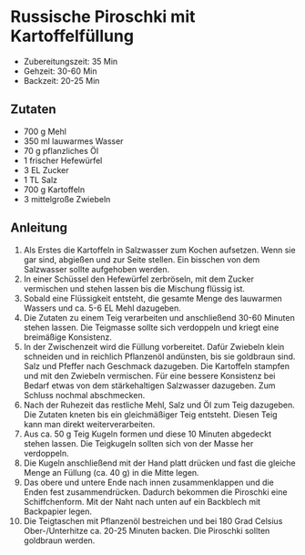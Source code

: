 # Russische Piroschki mit Kartoffelfüllung

* Zubereitungszeit: 35 Min
* Gehzeit: 30-60 Min
* Backzeit: 20-25 Min
 
## Zutaten
* 700 g Mehl
* 350 ml lauwarmes Wasser
* 70 g pflanzliches Öl
* 1 frischer Hefewürfel
* 3 EL Zucker
* 1 TL Salz
* 700 g Kartoffeln
* 3 mittelgroße Zwiebeln
 
## Anleitung
1. Als Erstes die Kartoffeln in Salzwasser zum Kochen aufsetzen. Wenn sie gar sind, abgießen und zur Seite stellen. Ein bisschen von dem Salzwasser sollte aufgehoben werden.
2. In einer Schüssel den Hefewürfel zerbröseln, mit dem Zucker vermischen und stehen lassen bis die Mischung flüssig ist.
3. Sobald eine Flüssigkeit entsteht, die gesamte Menge des lauwarmen Wassers und ca. 5-6 EL Mehl dazugeben.
4. Die Zutaten zu einem Teig verarbeiten und anschließend 30-60 Minuten stehen lassen. Die Teigmasse sollte sich verdoppeln und kriegt eine breimäßige Konsistenz. 
5. In der Zwischenzeit wird die Füllung vorbereitet. Dafür Zwiebeln klein schneiden und in reichlich Pflanzenöl andünsten, bis sie goldbraun sind. Salz und Pfeffer nach Geschmack dazugeben. Die Kartoffeln stampfen und mit den Zwiebeln vermischen. Für eine bessere Konsistenz bei Bedarf etwas von dem stärkehaltigen Salzwasser dazugeben. Zum Schluss nochmal abschmecken. 
6. Nach der Ruhezeit das restliche Mehl, Salz und Öl zum Teig dazugeben. Die Zutaten kneten bis ein gleichmäßiger Teig entsteht. Diesen Teig kann man direkt weiterverarbeiten.
7. Aus ca. 50 g Teig Kugeln formen und diese 10 Minuten abgedeckt stehen lassen. Die Teigkugeln sollten sich von der Masse her verdoppeln.
8. Die Kugeln anschließend mit der Hand platt drücken und fast die gleiche Menge an Füllung (ca. 40 g) in die Mitte legen.
9. Das obere und untere Ende nach innen zusammenklappen und die Enden fest zusammendrücken. Dadurch bekommen die Piroschki eine Schiffchenform. Mit der Naht nach unten auf ein Backblech mit Backpapier legen.
10. Die Teigtaschen mit Pflanzenöl bestreichen und bei 180 Grad Celsius Ober-/Unterhitze ca. 20-25 Minuten backen. Die Piroschki sollten goldbraun werden. 
